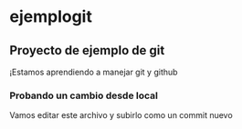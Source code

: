 # ejemplogit

## Proyecto de ejemplo de git
¡Estamos aprendiendo a manejar git y github

### Probando un cambio desde local
Vamos editar este archivo y subirlo como un commit nuevo